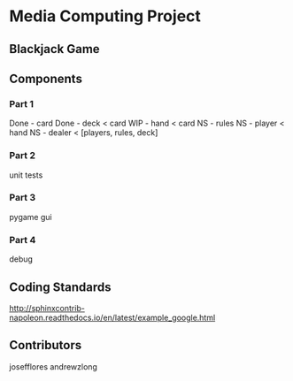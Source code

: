 # Media Computing Project

## Blackjack Game

## Components
### Part 1
Done 	- card
Done 	- deck < card
WIP 	- hand < card
NS 		- rules
NS		- player < hand
NS 		- dealer < [players, rules, deck]

### Part 2
unit tests

### Part 3
pygame gui

### Part 4
debug

## Coding Standards
http://sphinxcontrib-napoleon.readthedocs.io/en/latest/example_google.html

## Contributors
josefflores
andrewzlong





